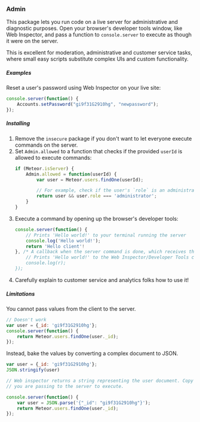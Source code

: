 ### Admin

This package lets you run code on a live server for administrative and diagnostic purposes. Open your browser's
developer tools window, like Web Inspector, and pass a function to `console.server` to execute as though it were on
the server.

This is excellent for moderation, administrative and customer service tasks, where small easy scripts substitute
complex UIs and custom functionality.

##### Examples

Reset a user's password using Web Inspector on your live site:

```js
console.server(function() {
    Accounts.setPassword("gi9f31G2910hg", "newpassword");
});
```

##### Installing

 1. Remove the `insecure` package if you don't want to let everyone execute commands on the server.
 2. Set `Admin.allowed` to a function that checks if the provided `userId` is allowed to execute commands:
    ```js
    if (Meteor.isServer) {
        Admin.allowed = function(userId) {
            var user = Meteor.users.findOne(userId);

            // For example, check if the user's `role` is an administrator
            return user && user.role === 'administrator';
        }
    }
    ```
 3. Execute a command by opening up the browser's developer tools:
    ```js
    console.server(function() {
        // Prints 'Hello world!' to your terminal running the server
        console.log('Hello world!');
        return 'Hello client'!
    }, /* A callback when the server command is done, which receives the error and the result` function (e,r) {
        // Prints 'Hello world!' to the Web Inspector/Developer Tools console.
        console.log(r);
    });
    ```
 4. Carefully explain to customer service and analytics folks how to use it!

##### Limitations

You cannot pass values from the client to the server.

```js
// Doesn't work
var user = {_id: 'gi9f31G2910hg'};
console.server(function() {
    return Meteor.users.findOne(user._id);
});
```

Instead, bake the values by converting a complex document to JSON.

```js
var user = {_id: 'gi9f31G2910hg'};
JSON.stringify(user)

// Web inspector returns a string representing the user document. Copy it, and paste it into the body of the function
// you are passing to the server to execute.

console.server(function() {
    var user = JSON.parse('{"_id": "gi9f31G2910hg"}');
    return Meteor.users.findOne(user._id);
});
```
